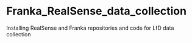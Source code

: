 # Franka_RealSense_data_collection
Installing RealSense and Franka repositories and code for LfD data collection
